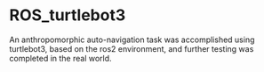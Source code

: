 # ROS_turtlebot3
An anthropomorphic auto-navigation task was accomplished using turtlebot3, based on the ros2 environment, and further testing was completed in the real world.
